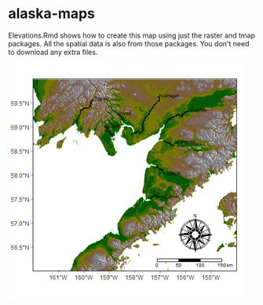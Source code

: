 # alaska-maps

Elevations.Rmd shows how to create this map using just the raster and tmap packages. All the spatial data is also from those packages. You don't need to download any extra files.

![](BB_sockeye_rivers.png)

